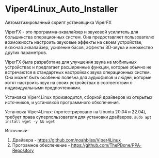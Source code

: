 # Viper4Linux_Auto_Installer
Автоматизированный скрипт установщика ViperFX

ViperFX - это программа-эквалайзер и звуковой усилитель для большинства операционных систем. Она предоставляет пользователю возможность настроить звуковые эффекты на своем устройстве, включая эквалайзер, усиление басов, эффекты 3D-звука и множество других параметров.

ViperFX была разработана для улучшения звука на мобильных устройствах и предлагает расширенные функции, которые обычно не встречаются в стандартных настройках звука операционных систем. Она может быть особенно полезна для аудиофилов и людей, которые хотят настроить звук на своих устройствах в соответствии с индивидуальными предпочтениями.

Установка Viper4Linux производится, сборкой драйверов из открытых источников, и установкой программного обкспечения.


Установка Viper4Linux: (протестрировано на Ubuntu 20.04 и 22.04), требует права суперпользователя для установки драйверов.
<code>sudo apt install wget -y && wget </code>


Источники:
1. Драйвера - https://github.com/noahbliss/Viper4Linux
2. Програмное обеспечение - https://github.com/ThePBone/PPA-Repository

